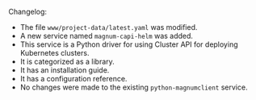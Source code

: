 Changelog:
- The file `www/project-data/latest.yaml` was modified.
- A new service named `magnum-capi-helm` was added.  
- This service is a Python driver for using Cluster API for deploying Kubernetes clusters.  
- It is categorized as a library.  
- It has an installation guide.  
- It has a configuration reference.
- No changes were made to the existing `python-magnumclient` service.
